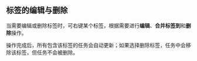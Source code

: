 ## 标签的编辑与删除

当需要编辑或删除标签时，可右键某个标签，根据需要进行**编辑**、**合并标签到**和**删除**操作。

操作完成后，所有包含该标签的任务会自动更新；如果选择删除标签，任务中会移除该标签，但任务不会被删除。